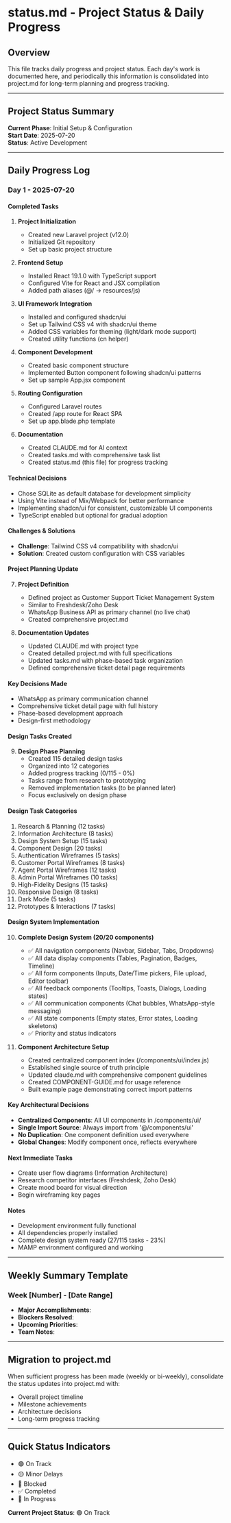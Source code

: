 # status.md - Project Status & Daily Progress

## Overview
This file tracks daily progress and project status. Each day's work is documented here, and periodically this information is consolidated into project.md for long-term planning and progress tracking.

---

## Project Status Summary
**Current Phase**: Initial Setup & Configuration  
**Start Date**: 2025-07-20  
**Status**: Active Development  

---

## Daily Progress Log

### Day 1 - 2025-07-20

#### Completed Tasks
1. **Project Initialization**
   - Created new Laravel project (v12.0)
   - Initialized Git repository
   - Set up basic project structure

2. **Frontend Setup**
   - Installed React 19.1.0 with TypeScript support
   - Configured Vite for React and JSX compilation
   - Added path aliases (@/ -> resources/js)

3. **UI Framework Integration**
   - Installed and configured shadcn/ui
   - Set up Tailwind CSS v4 with shadcn/ui theme
   - Added CSS variables for theming (light/dark mode support)
   - Created utility functions (cn helper)

4. **Component Development**
   - Created basic component structure
   - Implemented Button component following shadcn/ui patterns
   - Set up sample App.jsx component

5. **Routing Configuration**
   - Configured Laravel routes
   - Created /app route for React SPA
   - Set up app.blade.php template

6. **Documentation**
   - Created CLAUDE.md for AI context
   - Created tasks.md with comprehensive task list
   - Created status.md (this file) for progress tracking

#### Technical Decisions
- Chose SQLite as default database for development simplicity
- Using Vite instead of Mix/Webpack for better performance
- Implementing shadcn/ui for consistent, customizable UI components
- TypeScript enabled but optional for gradual adoption

#### Challenges & Solutions
- **Challenge**: Tailwind CSS v4 compatibility with shadcn/ui
- **Solution**: Created custom configuration with CSS variables

#### Project Planning Update
7. **Project Definition**
   - Defined project as Customer Support Ticket Management System
   - Similar to Freshdesk/Zoho Desk
   - WhatsApp Business API as primary channel (no live chat)
   - Created comprehensive project.md

8. **Documentation Updates**
   - Updated CLAUDE.md with project type
   - Created detailed project.md with full specifications
   - Updated tasks.md with phase-based task organization
   - Defined comprehensive ticket detail page requirements

#### Key Decisions Made
- WhatsApp as primary communication channel
- Comprehensive ticket detail page with full history
- Phase-based development approach
- Design-first methodology

#### Design Tasks Created
9. **Design Phase Planning**
   - Created 115 detailed design tasks
   - Organized into 12 categories
   - Added progress tracking (0/115 - 0%)
   - Tasks range from research to prototyping
   - Removed implementation tasks (to be planned later)
   - Focus exclusively on design phase

#### Design Task Categories
1. Research & Planning (12 tasks)
2. Information Architecture (8 tasks)
3. Design System Setup (15 tasks)
4. Component Design (20 tasks)
5. Authentication Wireframes (5 tasks)
6. Customer Portal Wireframes (8 tasks)
7. Agent Portal Wireframes (12 tasks)
8. Admin Portal Wireframes (10 tasks)
9. High-Fidelity Designs (15 tasks)
10. Responsive Design (8 tasks)
11. Dark Mode (5 tasks)
12. Prototypes & Interactions (7 tasks)

#### Design System Implementation
10. **Complete Design System (20/20 components)**
    - ✅ All navigation components (Navbar, Sidebar, Tabs, Dropdowns)
    - ✅ All data display components (Tables, Pagination, Badges, Timeline)
    - ✅ All form components (Inputs, Date/Time pickers, File upload, Editor toolbar)
    - ✅ All feedback components (Tooltips, Toasts, Dialogs, Loading states)
    - ✅ All communication components (Chat bubbles, WhatsApp-style messaging)
    - ✅ All state components (Empty states, Error states, Loading skeletons)
    - ✅ Priority and status indicators

11. **Component Architecture Setup**
    - Created centralized component index (/components/ui/index.js)
    - Established single source of truth principle
    - Updated claude.md with comprehensive component guidelines
    - Created COMPONENT-GUIDE.md for usage reference
    - Built example page demonstrating correct import patterns

#### Key Architectural Decisions
- **Centralized Components**: All UI components in /components/ui/
- **Single Import Source**: Always import from '@/components/ui'
- **No Duplication**: One component definition used everywhere
- **Global Changes**: Modify component once, reflects everywhere

#### Next Immediate Tasks
- Create user flow diagrams (Information Architecture)
- Research competitor interfaces (Freshdesk, Zoho Desk)
- Create mood board for visual direction
- Begin wireframing key pages

#### Notes
- Development environment fully functional
- All dependencies properly installed
- Complete design system ready (27/115 tasks - 23%)
- MAMP environment configured and working

---

## Weekly Summary Template
<!-- Use this template for weekly summaries -->
### Week [Number] - [Date Range]
- **Major Accomplishments**:
- **Blockers Resolved**:
- **Upcoming Priorities**:
- **Team Notes**:

---

## Migration to project.md
When sufficient progress has been made (weekly or bi-weekly), consolidate the status updates into project.md with:
- Overall project timeline
- Milestone achievements
- Architecture decisions
- Long-term progress tracking

---

## Quick Status Indicators
- 🟢 On Track
- 🟡 Minor Delays
- 🔴 Blocked
- ✅ Completed
- 🚧 In Progress

**Current Project Status**: 🟢 On Track